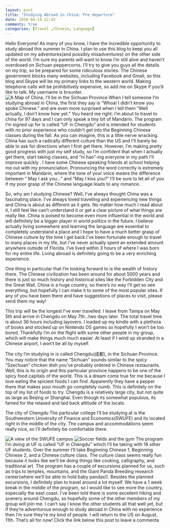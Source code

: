```yaml
---
layout: post
title: "Studying Abroad in China: Pre departure"
date: 2010-04-14 22:43
comments: true
categories: [Travel ,Chinese, Language] 
---
```

Hello Everyone!
As many of you know, I have the incredible opportunity to study abroad
this summer in China. I plan to use this blog to keep you all updated on
my adventures(and possibly misadventures) on the other side of the
world. I’m sure my parents will want to know I’m still alive and haven’t
overdosed on Sichuan peppercorns. I’ll try to give you guys all the
details on my trip, so be prepared for some ridiculous stories. The
Chinese government blocks many websites, including Facebook and Gmail,
so this blog and Skype will be my primary links to the western world.
Making telephone calls will be prohibitively expensive, so add me on
Skype if you’d like to talk. My username is brsunter.
![A Map of China, I'll be in the Sichuan Province](/images/blog/china-map.jpg)
When I tell someone I’m studying abroad in China, the first they say is
“Whoa! I didn’t know you spoke Chinese.” and are even more surprised
when I tell them “Well actually, I don’t know how yet.” You heard me
right: I’m about to travel to china for 97 days and I can only speak a
tiny bit of Mandarin. The program I’m signed up for is called “UF in
Chengdu” and is intended for students with no prior experience who
couldn’t get into the Beginning Chinese classes during the fall. As you
can imagine, this is a little nerve wracking. China has such a radically
different culture than the US and I’ll barely be able to ask for
directions when I first get there. However, I’m making pretty good
progress with just my self study, so I’m confident that when I actually
get there, start taking classes, and “ni hao”-ing everyone in my path
I’ll improve quickly . I have some Chinese speaking friends at school
helping me out with my pronunciation. Pronouncing the word correctly is
extremely important in Mandarin, where the tone of your voice means the
difference between ” May I ask you…” and “May I kiss you?” I’ll be sure
to let all of you if my poor grasp of the Chinese language leads to any
romance.

So, why am I studying Chinese? Well, I’ve always thought China was a
fascinating place. I’ve always loved travelling and experiencing new
things and China is about as different as it gets. No matter how much I
read about it, I still feel like can’t understand it or get a clear
picture of what things are really like. China is poised to become even
more influential in the world and will definitely be a bigger player in
world politics in the future. I believe actually living somewhere and
learning the language are essential to completely understand a place and
I hope to have a much better grasp of Chinese culture by the time I get
back.I’ve been fortunate enough to travel to many places in my life, but
I’ve never actually spent an extended amount anywhere outside of
Florida. I’ve lived within 3 hours of where I was born for my entire
life. Living abroad is definitely going to be a very enriching
experience.

One thing in particular that I’m looking forward to is the wealth of
history there. The Chinese civilization has been around for about 5000
years and there is just so much history and historical sites like the
Forbidden City and the Great Wall. China is a huge country, so there’s
no way I’ll get so see everything, but hopefully I can make it to some
of the most popular sites. If any of you have been there and have
suggestions of places to visit, please send them my way!

This trip will be the longest I’ve ever travelled. I leave from Tampa on
May 5th and arrive in Chengdu on May 7th…two days later.  The total
travel time is about 36 hours including layovers. I loaded up my kindle
with a plethora of books and stocked up on Nintendo DS games so
hopefully I won’t be too bored. Thankfully I’m on the flight with some
other people in my group, which will make things much much easier. At
least if I wind up stranded in a Chinese airport, I won’t be all by
myself.

The city I’m studying in is called Chengdu(成都), in the Sichuan
Province. You may notice that the name “Sichuan” sounds similar to the
spicy “Szechuan” chicken dish you’ve probably ordered in Chinese
restaurants. Well, this is its origin and this particular province
happens to be one of the spicy food capitals of the world. This is a
dream come true for me because I love eating the spiciest foods I can
find. Apparently they have a pepper there that  makes your mouth go
completely numb. This is definitely on the top of my list of foods to
try. Chengdu is a relatively large city, but not quite as large as
Beijing or Shanghai. Even though its somewhat populous, its famed for
the relaxed and laid back attitude of the locals.



The city of Chengdu
The particular college I’ll be studying at is the Southwestern
University of Finance and Economics(SWUFE) and its located right in the
middle of the city. The campus and accommodations seem really nice, so
I’ll definitely be comfortable there.

![A view of the SWUFE campus](/images/blog/swufe-campus.jpeg)
![Soccer fields and the gym](/images/blog/swufe-field.jpg)
The program I’m doing at UF is called “UF in Chengdu” which I’ll be
taking with 16 other UF students. Over the summer I’ll take Beginning
Chinese 1, Beginning Chinese 2, and a Chinese culture class. The culture
class seems really fun because it looks like we’ll be doing things like
cooking, calligraphy, and traditional art. The program has a couple of
excursions planned for us, such as trips to temples, mountains, and the
Giant Panda Breeding research center(where we’ll be able to hold baby
pandas!). Besides the planned excursions, I definitely plan to travel
around a lot myself. We have a 1 week break in the middle of the
program, so I would like to see more the country, especially the east
coast. I’ve been told there is some excellent hiking and scenery around
Chengdu, so hopefully some of the other members of my group will join
me. I can’t say I know the other students all that well yet, but if
they’re adventurous enough to study abroad in China with no experience
then I’m sure they’re my kind of people. I will return to the US on
August, 11th. That’s all for now! Click the link below this post to
leave a commenta
